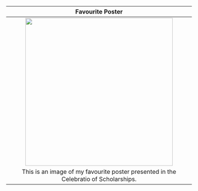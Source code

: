 
|                           Favourite Poster                                 |
| :------------------------------------------------------------------------: |
|  <img src="https://images2.imgbox.com/e3/06/ipB9HqTU_o.png" width="400">   |
| This is an image of my favourite poster presented in the Celebratio of Scholarships. |
